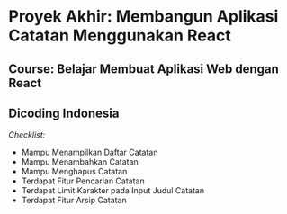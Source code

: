 # Proyek Akhir: Membangun Aplikasi Catatan Menggunakan React

Course: Belajar Membuat Aplikasi Web dengan React
--
Dicoding Indonesia
--
*Checklist:*
- Mampu Menampilkan Daftar Catatan
- Mampu Menambahkan Catatan
- Mampu Menghapus Catatan
- Terdapat Fitur Pencarian Catatan
- Terdapat Limit Karakter pada Input Judul Catatan
- Terdapat Fitur Arsip Catatan
